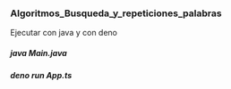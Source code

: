 ### Algoritmos_Busqueda_y_repeticiones_palabras

Ejecutar con java y con deno

##### java Main.java
##### deno run App.ts
